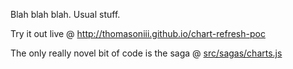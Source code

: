 Blah blah blah. Usual stuff.

Try it out live @ http://thomasoniii.github.io/chart-refresh-poc

The only really novel bit of code is the saga @ [src/sagas/charts.js](https://github.com/thomasoniii/chart-refresh-poc/blob/master/src/sagas/charts.js)
